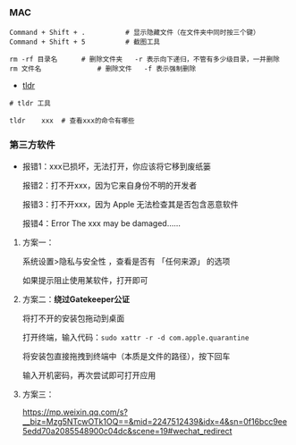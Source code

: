 ### MAC

```shell
Command + Shift + .			 # 显示隐藏文件（在文件夹中同时按三个键）
Command + Shift + 5 		 # 截图工具

rm -rf 目录名		# 删除文件夹   -r 表示向下递归，不管有多少级目录，一并删除
rm 文件名				# 删除文件   -f 表示强制删除
```

- [tldr](https://link.zhihu.com/?target=https%3A//link.juejin.cn/%3Ftarget%3Dhttps%253A%252F%252Fgithub.com%252Ftldr-pages%252Ftldr)

```shell
# tldr 工具  

tldr	xxx  # 查看xxx的命令有哪些
```





### 第三方软件

- 报错1：xxx已损坏，无法打开，你应该将它移到废纸篓

  报错2：打不开xxx，因为它来自身份不明的开发者

  报错3：打不开xxx，因为 Apple 无法检查其是否包含恶意软件

  报错4：Error The xxx may be damaged……

1. 方案一：

   系统设置>隐私与安全性 ，查看是否有 「任何来源」 的选项

   如果提示阻止使用某软件，打开即可

2. 方案二：**绕过Gatekeeper公证**

   将打不开的安装包拖动到桌面

   打开终端，输入代码：`sudo xattr -r -d com.apple.quarantine`

   将安装包直接拖拽到终端中（本质是文件的路径），按下回车

   输入开机密码，再次尝试即可打开应用

3. 方案三：

   https://mp.weixin.qq.com/s?__biz=Mzg5NTcwOTk1OQ==&mid=2247512439&idx=4&sn=0f16bcc9ee5edd70a2085548900c04dc&scene=19#wechat_redirect
